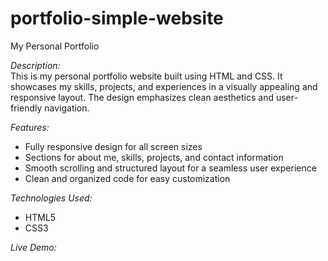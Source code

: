 # portfolio-simple-website
My Personal Portfolio  

*Description:*  
This is my personal portfolio website built using HTML and CSS. It showcases my skills, projects, and experiences in a visually appealing and responsive layout. The design emphasizes clean aesthetics and user-friendly navigation.  

*Features:*  
- Fully responsive design for all screen sizes  
- Sections for about me, skills, projects, and contact information  
- Smooth scrolling and structured layout for a seamless user experience  
- Clean and organized code for easy customization  

*Technologies Used:*  
- HTML5  
- CSS3  

*Live Demo:*  
  
